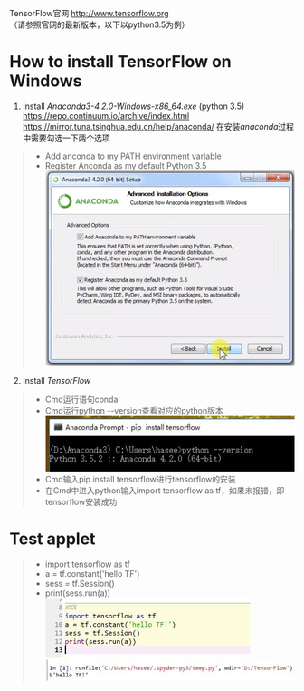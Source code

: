 TensorFlow官网 http://www.tensorflow.org 
<br>（请参照官网的最新版本，以下以python3.5为例）
# How to install TensorFlow on Windows
1. Install *Anaconda3-4.2.0-Windows-x86_64.exe* (python 3.5)
<br>https://repo.continuum.io/archive/index.html
<br>https://mirror.tuna.tsinghua.edu.cn/help/anaconda/
在安装*anaconda*过程中需要勾选一下两个选项
> - Add anconda to my PATH environment variable
> - Register Anconda as my default Python 3.5
![](https://github.com/Nrdxh/TensorFlow/blob/master/Install/image/anaconda-install.png?raw=true)
2. Install *TensorFlow*
> - Cmd运行语句conda
> - Cmd运行python --version查看对应的python版本
<br>![](https://github.com/Nrdxh/TensorFlow/blob/master/Install/image/python.jpg?raw=true)
> - Cmd输入pip install tensorflow进行tensorflow的安装
> - 在Cmd中进入python输入import tensorflow as tf，如果未报错，即tensorflow安装成功
# Test applet
> - import tensorflow as tf
> - a = tf.constant('hello TF')
> - sess = tf.Session()
> - print(sess.run(a))
<br>![](https://github.com/Nrdxh/TensorFlow/blob/master/Install/image/run.jpg?raw=true)
<br>![](https://github.com/Nrdxh/TensorFlow/blob/master/Install/image/result.jpg?raw=true)

